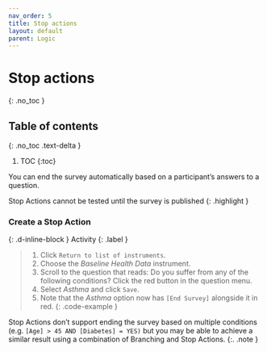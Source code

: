 ```yaml
---
nav_order: 5
title: Stop actions
layout: default
parent: Logic
---
```


# Stop actions
{: .no_toc }

## Table of contents
{: .no_toc .text-delta }

1. TOC
{:toc}

You can end the survey automatically based on a participant’s answers to a question.

Stop Actions cannot be tested until the survey is published
{: .highlight }

### Create a Stop Action
{: .d-inline-block }
Activity
{: .label }
> 1. Click `Return to list of instruments`.
> 2. Choose the _Baseline Health Data_ instrument.
> 3. Scroll to the question that reads: Do you suffer from any of the following conditions?
> Click the red button in the question menu.
> 4. Select _Asthma_ and click `Save`.
> 5. Note that the _Asthma_ option now has `[End Survey]` alongside it in red.
{: .code-example }
<!-- The {: .code-example } snippet causes the paragraph above to be enclosed in a box. -->

Stop Actions don’t support ending the survey based on multiple conditions (e.g. `[Age] > 45 AND [Diabetes] = YES)` but you may be able to achieve a similar result using a combination of Branching and Stop Actions.
{:. .note }